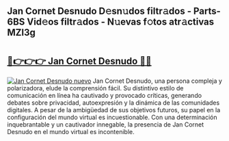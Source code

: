 ## Jan Cornet Desnudo D𝚎sn𝚞dos filtr𝚊dos - Parts-6BS Vid𝚎os filtr𝚊dos - N𝚞evas f𝚘tos atr𝚊ctivas MZl3g

# <h2><a href="http://mb61yzw.tromn.icu/?c=Jan+Cornet+Desnudo">🔗👉👉👉 Jan Cornet Desnudo 🔗🔗</a></h2>

[![Jan Cornet Desnudo nuevo](https://i.imgur.com/pEAQMta.gif)](http://mb61yzw.tromn.icu/?c=Jan+Cornet+Desnudo)
Jan Cornet Desnudo, una persona compleja y polarizadora, elude la comprensión fácil. Su distintivo estilo de comunicación en línea ha cautivado y provocado críticas, generando debates sobre privacidad, autoexpresión y la dinámica de las comunidades digitales. A pesar de la ambigüedad de sus objetivos futuros, su papel en la configuración del mundo virtual es incuestionable. Con una determinación inquebrantable y un cautivador innegable, la presencia de Jan Cornet Desnudo en el mundo virtual es incontenible.
